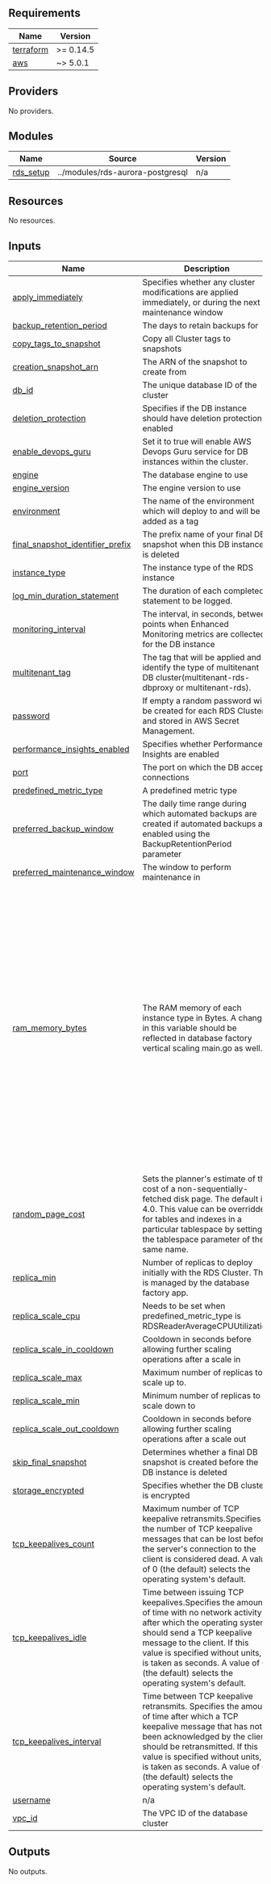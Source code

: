 <!-- BEGIN_TF_DOCS -->
## Requirements

| Name | Version |
|------|---------|
| <a name="requirement_terraform"></a> [terraform](#requirement\_terraform) | >= 0.14.5 |
| <a name="requirement_aws"></a> [aws](#requirement\_aws) | ~> 5.0.1 |

## Providers

No providers.

## Modules

| Name | Source | Version |
|------|--------|---------|
| <a name="module_rds_setup"></a> [rds\_setup](#module\_rds\_setup) | ../modules/rds-aurora-postgresql | n/a |

## Resources

No resources.

## Inputs

| Name | Description | Type | Default | Required |
|------|-------------|------|---------|:--------:|
| <a name="input_apply_immediately"></a> [apply\_immediately](#input\_apply\_immediately) | Specifies whether any cluster modifications are applied immediately, or during the next maintenance window | `bool` | `true` | no |
| <a name="input_backup_retention_period"></a> [backup\_retention\_period](#input\_backup\_retention\_period) | The days to retain backups for | `string` | `""` | no |
| <a name="input_copy_tags_to_snapshot"></a> [copy\_tags\_to\_snapshot](#input\_copy\_tags\_to\_snapshot) | Copy all Cluster tags to snapshots | `bool` | `true` | no |
| <a name="input_creation_snapshot_arn"></a> [creation\_snapshot\_arn](#input\_creation\_snapshot\_arn) | The ARN of the snapshot to create from | `string` | `""` | no |
| <a name="input_db_id"></a> [db\_id](#input\_db\_id) | The unique database ID of the cluster | `string` | `""` | no |
| <a name="input_deletion_protection"></a> [deletion\_protection](#input\_deletion\_protection) | Specifies if the DB instance should have deletion protection enabled | `bool` | `true` | no |
| <a name="input_enable_devops_guru"></a> [enable\_devops\_guru](#input\_enable\_devops\_guru) | Set it to true will enable AWS Devops Guru service for DB instances within the cluster. | `string` | `false` | no |
| <a name="input_engine"></a> [engine](#input\_engine) | The database engine to use | `string` | `"aurora-postgresql"` | no |
| <a name="input_engine_version"></a> [engine\_version](#input\_engine\_version) | The engine version to use | `string` | `"13.10"` | no |
| <a name="input_environment"></a> [environment](#input\_environment) | The name of the environment which will deploy to and will be added as a tag | `string` | `""` | no |
| <a name="input_final_snapshot_identifier_prefix"></a> [final\_snapshot\_identifier\_prefix](#input\_final\_snapshot\_identifier\_prefix) | The prefix name of your final DB snapshot when this DB instance is deleted | `string` | `"final"` | no |
| <a name="input_instance_type"></a> [instance\_type](#input\_instance\_type) | The instance type of the RDS instance | `string` | `""` | no |
| <a name="input_log_min_duration_statement"></a> [log\_min\_duration\_statement](#input\_log\_min\_duration\_statement) | The duration of each completed statement to be logged. | `number` | `-1` | no |
| <a name="input_monitoring_interval"></a> [monitoring\_interval](#input\_monitoring\_interval) | The interval, in seconds, between points when Enhanced Monitoring metrics are collected for the DB instance | `number` | `60` | no |
| <a name="input_multitenant_tag"></a> [multitenant\_tag](#input\_multitenant\_tag) | The tag that will be applied and identify the type of multitenant DB cluster(multitenant-rds-dbproxy or multitenant-rds). | `string` | `""` | no |
| <a name="input_password"></a> [password](#input\_password) | If empty a random password will be created for each RDS Cluster and stored in AWS Secret Management. | `string` | `""` | no |
| <a name="input_performance_insights_enabled"></a> [performance\_insights\_enabled](#input\_performance\_insights\_enabled) | Specifies whether Performance Insights are enabled | `bool` | `true` | no |
| <a name="input_port"></a> [port](#input\_port) | The port on which the DB accepts connections | `string` | `"5432"` | no |
| <a name="input_predefined_metric_type"></a> [predefined\_metric\_type](#input\_predefined\_metric\_type) | A predefined metric type | `string` | `"RDSReaderAverageDatabaseConnections"` | no |
| <a name="input_preferred_backup_window"></a> [preferred\_backup\_window](#input\_preferred\_backup\_window) | The daily time range during which automated backups are created if automated backups are enabled using the BackupRetentionPeriod parameter | `string` | `"02:00-03:00"` | no |
| <a name="input_preferred_maintenance_window"></a> [preferred\_maintenance\_window](#input\_preferred\_maintenance\_window) | The window to perform maintenance in | `string` | `"sat:09:00-sat:11:00"` | no |
| <a name="input_ram_memory_bytes"></a> [ram\_memory\_bytes](#input\_ram\_memory\_bytes) | The RAM memory of each instance type in Bytes. A change in this variable should be reflected in database factory vertical scaling main.go as well. | `map(any)` | <pre>{<br>  "db.r5.12xlarge": "412316860416",<br>  "db.r5.16xlarge": "549755813888",<br>  "db.r5.24xlarge": "824633720832",<br>  "db.r5.2xlarge": "68719476736",<br>  "db.r5.4xlarge": "137438953472",<br>  "db.r5.8xlarge": "274877906944",<br>  "db.r5.large": "17179869184",<br>  "db.r5.xlarge": "34359738368",<br>  "db.r6g.12xlarge": "412316860416",<br>  "db.r6g.16xlarge": "549755813888",<br>  "db.r6g.24xlarge": "824633720832",<br>  "db.r6g.2xlarge": "68719476736",<br>  "db.r6g.4xlarge": "137438953472",<br>  "db.r6g.8xlarge": "274877906944",<br>  "db.r6g.large": "17179869184",<br>  "db.r6g.xlarge": "34359738368",<br>  "db.t3.large": "8589934592",<br>  "db.t3.medium": "4294967296",<br>  "db.t3.small": "2147483648",<br>  "db.t4g.large": "8589934592",<br>  "db.t4g.medium": "4294967296",<br>  "db.t4g.small": "2147483648"<br>}</pre> | no |
| <a name="input_random_page_cost"></a> [random\_page\_cost](#input\_random\_page\_cost) | Sets the planner's estimate of the cost of a non-sequentially-fetched disk page. The default is 4.0. This value can be overridden for tables and indexes in a particular tablespace by setting the tablespace parameter of the same name. | `number` | `1.1` | no |
| <a name="input_replica_min"></a> [replica\_min](#input\_replica\_min) | Number of replicas to deploy initially with the RDS Cluster. This is managed by the database factory app. | `number` | `3` | no |
| <a name="input_replica_scale_cpu"></a> [replica\_scale\_cpu](#input\_replica\_scale\_cpu) | Needs to be set when predefined\_metric\_type is RDSReaderAverageCPUUtilization | `number` | `70` | no |
| <a name="input_replica_scale_in_cooldown"></a> [replica\_scale\_in\_cooldown](#input\_replica\_scale\_in\_cooldown) | Cooldown in seconds before allowing further scaling operations after a scale in | `number` | `300` | no |
| <a name="input_replica_scale_max"></a> [replica\_scale\_max](#input\_replica\_scale\_max) | Maximum number of replicas to scale up to. | `number` | `15` | no |
| <a name="input_replica_scale_min"></a> [replica\_scale\_min](#input\_replica\_scale\_min) | Minimum number of replicas to scale down to | `number` | `1` | no |
| <a name="input_replica_scale_out_cooldown"></a> [replica\_scale\_out\_cooldown](#input\_replica\_scale\_out\_cooldown) | Cooldown in seconds before allowing further scaling operations after a scale out | `number` | `300` | no |
| <a name="input_skip_final_snapshot"></a> [skip\_final\_snapshot](#input\_skip\_final\_snapshot) | Determines whether a final DB snapshot is created before the DB instance is deleted | `bool` | `false` | no |
| <a name="input_storage_encrypted"></a> [storage\_encrypted](#input\_storage\_encrypted) | Specifies whether the DB cluster is encrypted | `bool` | `true` | no |
| <a name="input_tcp_keepalives_count"></a> [tcp\_keepalives\_count](#input\_tcp\_keepalives\_count) | Maximum number of TCP keepalive retransmits.Specifies the number of TCP keepalive messages that can be lost before the server's connection to the client is considered dead. A value of 0 (the default) selects the operating system's default. | `number` | `5` | no |
| <a name="input_tcp_keepalives_idle"></a> [tcp\_keepalives\_idle](#input\_tcp\_keepalives\_idle) | Time between issuing TCP keepalives.Specifies the amount of time with no network activity after which the operating system should send a TCP keepalive message to the client. If this value is specified without units, it is taken as seconds. A value of 0 (the default) selects the operating system's default. | `number` | `5` | no |
| <a name="input_tcp_keepalives_interval"></a> [tcp\_keepalives\_interval](#input\_tcp\_keepalives\_interval) | Time between TCP keepalive retransmits. Specifies the amount of time after which a TCP keepalive message that has not been acknowledged by the client should be retransmitted. If this value is specified without units, it is taken as seconds. A value of 0 (the default) selects the operating system's default. | `number` | `1` | no |
| <a name="input_username"></a> [username](#input\_username) | n/a | `string` | `"mmcloud"` | no |
| <a name="input_vpc_id"></a> [vpc\_id](#input\_vpc\_id) | The VPC ID of the database cluster | `string` | `""` | no |

## Outputs

No outputs.
<!-- END_TF_DOCS -->